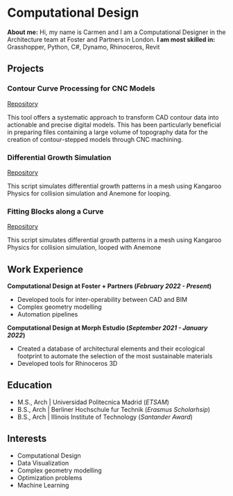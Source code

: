 # Computational Design
**About me:**
  Hi, my name is Carmen and I am a Computational Designer in the Architecture team at Foster and Partners in London.
**I am most skilled in:**
Grasshopper, Python, C#, Dynamo, Rhinoceros, Revit

## Projects
### Contour Curve Processing for CNC Models
[Repository](https://github.com/crubiogarcia/ContourCurveTopographyProcessing)

This tool offers a systematic approach to transform CAD contour data into actionable and precise digital models. This has been particularly beneficial in preparing files containing a large volume of topography data for the creation of contour-stepped models through CNC machining. 

### Differential Growth Simulation
[Repository](https://github.com/crubiogarcia/Differential-Growth)

This script simulates differential growth patterns in a mesh using Kangaroo Physics for collision simulation and Anemone for looping.

### Fitting Blocks along a Curve
[Repository](https://github.com/crubiogarcia/Differential-Growth)

This script simulates differential growth patterns in a mesh using Kangaroo Physics for collision simulation, looped with Anemone

## Work Experience
**Computational Design at Foster + Partners (_February 2022 - Present_)**
- Developed tools for inter-operability between CAD and BIM
- Complex geometry modelling
- Automation pipelines

**Computational Design at Morph Estudio (_September 2021 - January 2022_)**
- Created a database of architectural elements and their ecological footprint to automate the selection of the most sustainable materials
- Developed tools for Rhinoceros 3D

## Education						       		  								       		
- M.S., Arch	| Universidad Politecnica Madrid  (_ETSAM_) 	        		
- B.S., Arch | Berliner Hochschule fur Technik  (_Erasmus Scholarhsip_)
- B.S., Arch | Illinois Institute of Technology (_Santander Award_)

## Interests
- Computational Design
- Data Visualization
- Complex geometry modelling
- Optimization problems
- Machine Learning
